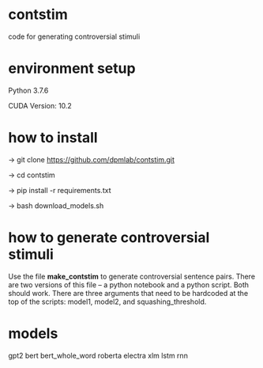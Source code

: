 # contstim
code for generating controversial stimuli

# environment setup

Python 3.7.6

CUDA Version: 10.2 

# how to install

-> git clone https://github.com/dpmlab/contstim.git

-> cd contstim

-> pip install -r requirements.txt

-> bash download_models.sh

# how to generate controversial stimuli

Use the file **make_contstim** to generate controversial sentence pairs. There are two versions of this file – a python notebook and a python script. Both should work. There are three arguments that need to be hardcoded at the top of the scripts: model1, model2, and squashing_threshold.

# models

gpt2
bert
bert_whole_word
roberta
electra
xlm
lstm
rnn
